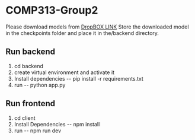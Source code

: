 # COMP313-Group2
Please download models from  [DropBOX LINK](https://www.dropbox.com/scl/fo/i35u2ubo8aa50kq46ks1i/h?rlkey=f6p5ijjhmzrujzved63sobd6t&dl=0)
Store the downloaded model in the checkpoints folder and place it in the/backend directory.
## Run backend
1. cd backend
2. create virtual environment and activate it
3. Install dependencies -- pip install -r requirements.txt
4. run -- python app.py

## Run frontend
1. cd client
2. Install Dependencies -- npm install
3. run -- npm run dev 
